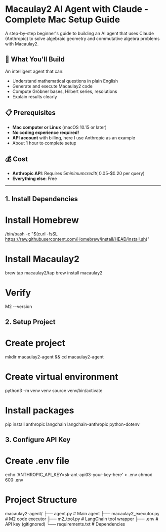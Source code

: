 # Macaulay2 AI Agent with Claude - Complete Mac Setup Guide

A step-by-step beginner's guide to building an AI agent that uses Claude (Anthropic) to solve algebraic geometry and commutative algebra problems with Macaulay2.

## 🎯 What You'll Build

An intelligent agent that can:
- Understand mathematical questions in plain English
- Generate and execute Macaulay2 code
- Compute Gröbner bases, Hilbert series, resolutions
- Explain results clearly

## 📋 Prerequisites

- **Mac computer or Linux** (macOS 10.15 or later)
- **No coding experience required!**
- **API account** with billing, here I use Anthropic as an example
- About 1 hour to complete setup

## 💰 Cost

- **Anthropic API**: Requires $5 minimum credit (~$0.05-$0.20 per query)
- **Everything else**: Free

---

##  1. Install Dependencies
# Install Homebrew
/bin/bash -c "$(curl -fsSL https://raw.githubusercontent.com/Homebrew/install/HEAD/install.sh)"

# Install Macaulay2
brew tap macaulay2/tap
brew install macaulay2

# Verify
M2 --version

##  2.  Setup Project
# Create project
mkdir macaulay2-agent && cd macaulay2-agent

# Create virtual environment
python3 -m venv venv
source venv/bin/activate

# Install packages
pip install anthropic langchain langchain-anthropic python-dotenv

##  3.  Configure API Key
#  Create .env file
echo 'ANTHROPIC_API_KEY=sk-ant-api03-your-key-here' > .env
chmod 600 .env
#  Project Structure
macaulay2-agent/
├── agent.py                 # Main agent
├── macaulay2_executor.py    # M2 code executor
├── m2_tool.py              # LangChain tool wrapper
├── .env                    # API key (gitignored)
└── requirements.txt         # Dependencies



